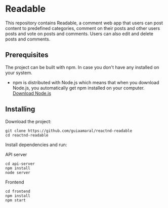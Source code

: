 # Readable

This repository contains Readable, a comment web app that users can post content to predefined categories, comment on their posts and other users posts and vote on posts and comments. Users can also edit and delete posts and comments.

## Prerequisites

The project can be built with npm. In case you don't have any installed on your system.

- npm is distributed with Node.js which means that when you download Node.js, you automatically get npm installed on your computer. [Download Node.js](https://nodejs.org/en/download/)

## Installing

Download the project:
```
git clone https://github.com/guiaamaral/reactnd-readable
cd reactnd-readable
```

Install dependencies and run:

API server
```
cd api-server
npm install
node server
```

Frontend
```
cd frontend
npm install
npm start
```